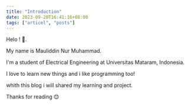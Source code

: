 ```yaml
---
title: "Introduction"
date: 2023-09-20T16:41:16+08:00
tags: ["articel", "posts"]
---
```


Helo ! 👋.

My name is Mauliddin Nur Muhammad.

I'm a student of Electrical Engineering at Universitas Mataram, Indonesia.

I love to learn new things and i like programming too!

whith this blog i will shared my learning and project.

Thanks for reading 😊




